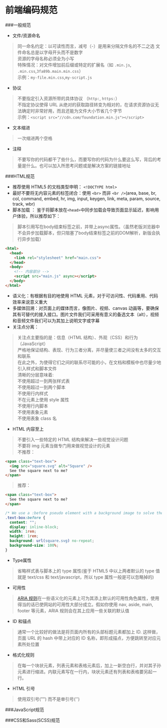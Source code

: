 # 前端编码规范

###一般规范
* 文件/资源命名
>同一命名约定：以可读性而言，减号（-）是用来分隔文件名的不二之选
>文件命名总是以字母开头而不是数字<br>
>资源的字母名称必须全为小写<br>
>特殊情况：对文件增加前后缀或特定的扩展名（如 `.min.js`, `.min.css`,`3fa89b.main.min.css`）<br>
>示例：`my-file.min.css`,`my-script.js`

* 协议
>不要指定引入资源所带的具体协议 （`http:`, `https:`）<br>
>不指定协议使得 URL 从绝对的获取路径转变为相对的，在请求资源协议无法确定时非常好用，而且还能为文件大小节省几个字节<br>
>示例：`<script src="//cdn.com/foundation.min.js"></script>`

* 文本缩进
>一次缩进两个空格

* 注释
>不要写你的代码都干了些什么，而要写你的代码为什么要这么写，背后的考量是什么。也可以加入所思考问题或是解决方案的链接地址

###HTML规范
* 推荐使用 HTML5 的文档类型申明： `<!DOCTYPE html>`
* 最好不要将无内容元素的标签闭合：使用 `<br>` 而非 `<br />`(area, base, br, col, command, embed, hr, img, input, keygen,  link, meta, param, source, track, wbr)
* 脚本加载 ： 鉴于将脚本放在`<head>`中同步加载会导致页面显示延迟，影响用户体验，所以推荐如下：
> 脚本引用写在body结束标签之前，并带上async属性。（虽然老版浏览器中不会异步加载脚本，但只阻塞了body结束标签之前的DOM解析，新版会执行异步加载）
```html
<html>
  <head>
    <link rel="stylesheet" href="main.css">
  </head>
  <body>  
    <!-- 内容部分 -->
    <script src="main.js" async></script>
  </body>
</html>
```

* 语义化：有根据有目的地使用 HTML 元素，对于可访问性、代码重用、代码效率来说意义重大
* 多媒体回溯：对页面上的媒体而言，像图片、视频、canvas 动画等，要确保其有可替代的接入接口。图片文件我们可采用有意义的备选文本（alt），视频和音频文件我们可以为其加上说明文字或字幕
* 关注点分离：
> 关注点主要指的是：信息（HTML 结构）、外观（CSS）和行为（JavaScript）<br>
> 严格地保证结构、表现、行为三者分离，并尽量使三者之间没有太多的交互和联系<br>
> 在此之外，为使得它们之间的联系尽可能的小，在文档和模板中也尽量少地引入样式和脚本文件<br>
> 清晰的分层意味着:<br>
>  不使用超过一到两张样式表<br>
>  不使用超过一到两个脚本<br>
>  不使用行内样式<br>
>  不在元素上使用 style 属性<br>
>  不使用行内脚本<br>
>  不使用表象元素<br>
>  不使用表象 class 名

* HTML 内容至上
> 不要引入一些特定的 HTML 结构来解决一些视觉设计问题<br>
> 不要将 img 元素当做专门用来做视觉设计的元素<br>
> 不推荐：<br>
```html
<span class="text-box">
  <img src="square.svg" alt="Square" />
  See the square next to me?
</span>
```
> 推荐：<br>
```html
<span class="text-box">
  See the square next to me?
</span>
```
```css
/* We use a :before pseudo element with a background image to solve the problem */
.text-box:before {
  content: "";
  display: inline-block;
  width: 1rem;
  height: 1rem;
  background: url(square.svg) no-repeat;
  background-size: 100%;
}
```

* Type属性
> 省略样式表与脚本上的 type 属性(鉴于 HTML5 中以上两者默认的 type 值就是 text/css 和 text/javascript，所以 type 属性一般是可以忽略掉的)

* 可用性
> [ARIA 规则](http://rawgit.com/w3c/aria-in-html/master/index.html#recommendations-table)在一些语义化的元素上可为其添上默认的可用性角色属性，使用得当的话已使网站的可用性大部分成立。假如你使用 nav, aside,  main, footer 等元素，ARIA 规则会在其上应用一些关联的默认值

* ID 和锚点
> 通常一个比较好的做法是将页面内所有的头部标题元素都加上 ID. 这样做，页面 URL 的 hash 中带上对应的 ID 名称，即形成描点，方便跳转至对应元素所处位置

* 格式化规则
> 在每一个块状元素，列表元素和表格元素后，加上一新空白行，并对其子孙元素进行缩进。内联元素写在一行内，块状元素还有列表和表格要另起一行。

* HTML 引号
> 使用双引号("") 而不是单引号('')



###JavaScript规范


###CSS和Sass(SCSS)规范
